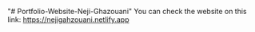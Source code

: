 "# Portfolio-Website-Neji-Ghazouani" 
You can check the website on this link: https://nejigahzouani.netlify.app
